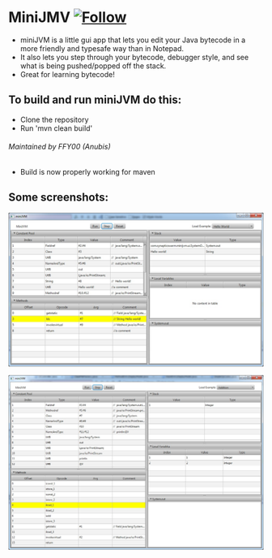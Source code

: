 MiniJMV [![Follow](https://img.shields.io/twitter/follow/MyClaraOswin.svg)](http://twitter.com/intent/user?screen_name=MyClaraOswin)
==

+ miniJVM is a little gui app that lets you edit your Java bytecode in a more friendly and typesafe way than in Notepad.
+ It also lets you step through your bytecode, debugger style, and see what is being pushed/popped off the stack.
+ Great for learning bytecode!

## To build and run miniJVM do this:

 - Clone the repository
 - Run 'mvn clean build'

###### Maintained by FFY00 (Anubis)

- Build is now properly working for maven


## Some screenshots:

![Alt text](./hello_world.jpg "Hello world")

![Alt text](./addition_example.jpg "Basic addition")
